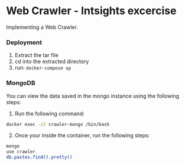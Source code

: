 # Web Crawler - Intsights excercise
Implementing a Web Crawler.

### Deployment

1. Extract the tar file
2. cd into the extracted directory
3. run:
        ```
        docker-compose up
        ```

### MongoDB

You can view the data saved in the mongo instance using the following steps:

1. Run the following command:

```sh
docker exec -it crawler-mongo /bin/bash
```

2. Once your inside the container, run the following steps:

```sh
mongo
use crawler
db.pastes.find().pretty()
```
